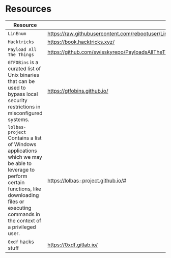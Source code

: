 # Resources

| **Resource**   | **Website**   |
| --------------|-------------------|
| `LinEnum`  | https://raw.githubusercontent.com/rebootuser/LinEnum/master/LinEnum.sh |
| `Hacktricks` | https://book.hacktricks.xyz/ |
| `Payload All The Things` | https://github.com/swisskyrepo/PayloadsAllTheThings/blob/master/Methodology%20and%20Resources/Bind%20Shell%20Cheatsheet.md |
| `GTFOBins` is a curated list of Unix binaries that can be used to bypass local security restrictions in misconfigured systems. |https://gtfobins.github.io/ |
| `lolbas-project` Contains a list of Windows applications which we may be able to leverage to perform certain functions, like downloading files or executing commands in the context of a privileged user. |https://lolbas-project.github.io/# |
| `0xdf` hacks stuff | https://0xdf.gitlab.io/ |
